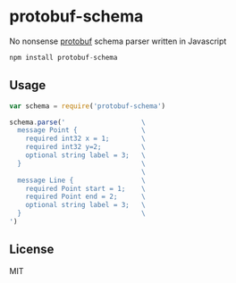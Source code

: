 # protobuf-schema

No nonsense [protobuf](https://code.google.com/p/protobuf/) schema parser written in Javascript

``` js
npm install protobuf-schema
```

## Usage

``` js
var schema = require('protobuf-schema')

schema.parse('                   \
  message Point {                \
    required int32 x = 1;        \
    required int32 y=2;          \
    optional string label = 3;   \
  }                              \
                                 \
  message Line {                 \
    required Point start = 1;    \
    required Point end = 2;      \
    optional string label = 3;   \
  }                              \
')
```

## License

MIT